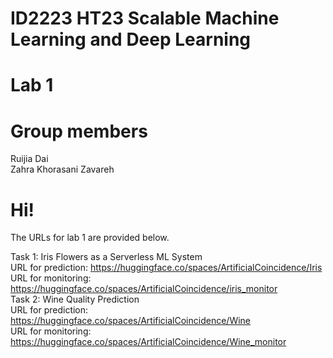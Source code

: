 # ID2223 HT23 Scalable Machine Learning and Deep Learning
# Lab 1

# Group members
Ruijia Dai\
Zahra Khorasani Zavareh

# Hi!
The URLs for lab 1 are provided below.

Task 1: Iris Flowers as a Serverless ML System \
URL for prediction: https://huggingface.co/spaces/ArtificialCoincidence/Iris \
URL for monitoring: https://huggingface.co/spaces/ArtificialCoincidence/iris_monitor \
Task 2: Wine Quality Prediction \
URL for prediction: https://huggingface.co/spaces/ArtificialCoincidence/Wine \
URL for monitoring: https://huggingface.co/spaces/ArtificialCoincidence/Wine_monitor



